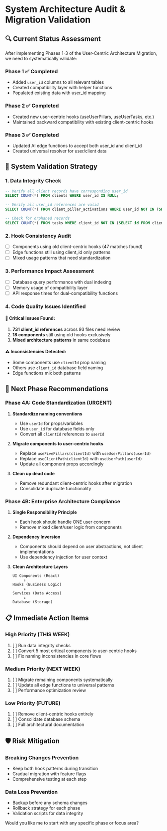 # System Architecture Audit & Migration Validation

## 🔍 Current Status Assessment

After implementing Phases 1-3 of the User-Centric Architecture Migration, we need to systematically validate:

### Phase 1 ✅ Completed
- Added `user_id` columns to all relevant tables
- Created compatibility layer with helper functions
- Populated existing data with user_id mapping

### Phase 2 ✅ Completed  
- Created new user-centric hooks (useUserPillars, useUserTasks, etc.)
- Maintained backward compatibility with existing client-centric hooks

### Phase 3 ✅ Completed
- Updated AI edge functions to accept both user_id and client_id
- Created universal resolver for user/client data

## 🧪 System Validation Strategy

### 1. **Data Integrity Check**
```sql
-- Verify all client records have corresponding user_id
SELECT COUNT(*) FROM clients WHERE user_id IS NULL;

-- Verify all user_id references are valid
SELECT COUNT(*) FROM client_pillar_activations WHERE user_id NOT IN (SELECT id FROM profiles);

-- Check for orphaned records
SELECT COUNT(*) FROM tasks WHERE client_id NOT IN (SELECT id FROM clients);
```

### 2. **Hook Consistency Audit**
- [ ] Components using old client-centric hooks (47 matches found)
- [ ] Edge functions still using client_id only patterns
- [ ] Mixed usage patterns that need standardization

### 3. **Performance Impact Assessment**
- [ ] Database query performance with dual indexing
- [ ] Memory usage of compatibility layer
- [ ] API response times for dual-compatibility functions

### 4. **Code Quality Issues Identified**

#### 🚨 Critical Issues Found:
1. **731 client_id references** across 93 files need review
2. **18 components** still using old hooks exclusively
3. **Mixed architecture patterns** in same codebase

#### ⚠️ Inconsistencies Detected:
- Some components use `clientId` prop naming
- Others use `client_id` database field naming  
- Edge functions mix both patterns

## 🎯 Next Phase Recommendations

### Phase 4A: Code Standardization (URGENT)
1. **Standardize naming conventions**
   - Use `userId` for props/variables
   - Use `user_id` for database fields only
   - Convert all `clientId` references to `userId`

2. **Migrate components to user-centric hooks**
   - Replace `useFivePillars(clientId)` with `useUserPillars(userId)`
   - Replace `useClientPath(clientId)` with `useUserPath(userId)`
   - Update all component props accordingly

3. **Clean up dead code**
   - Remove redundant client-centric hooks after migration
   - Consolidate duplicate functionality

### Phase 4B: Enterprise Architecture Compliance
1. **Single Responsibility Principle**
   - Each hook should handle ONE user concern
   - Remove mixed client/user logic from components

2. **Dependency Inversion**
   - Components should depend on user abstractions, not client implementations
   - Use dependency injection for user context

3. **Clean Architecture Layers**
   ```
   UI Components (React)
        ↓
   Hooks (Business Logic)
        ↓  
   Services (Data Access)
        ↓
   Database (Storage)
   ```

## 📋 Immediate Action Items

### High Priority (THIS WEEK)
1. [ ] Run data integrity checks
2. [ ] Convert 5 most critical components to user-centric hooks
3. [ ] Fix naming inconsistencies in core flows

### Medium Priority (NEXT WEEK)  
1. [ ] Migrate remaining components systematically
2. [ ] Update all edge functions to universal patterns
3. [ ] Performance optimization review

### Low Priority (FUTURE)
1. [ ] Remove client-centric hooks entirely  
2. [ ] Consolidate database schema
3. [ ] Full architectural documentation

## 🛡️ Risk Mitigation

### Breaking Changes Prevention
- Keep both hook patterns during transition
- Gradual migration with feature flags
- Comprehensive testing at each step

### Data Loss Prevention  
- Backup before any schema changes
- Rollback strategy for each phase
- Validation scripts for data integrity

Would you like me to start with any specific phase or focus area?